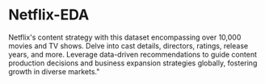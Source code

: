 # Netflix-EDA
Netflix's content strategy with this dataset encompassing over 10,000 movies and TV shows. Delve into cast details, directors, ratings, release years, and more. Leverage data-driven recommendations to guide content production decisions and business expansion strategies globally, fostering growth in diverse markets."
